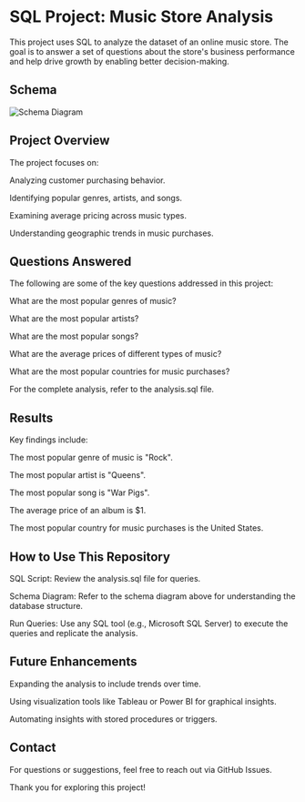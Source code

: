 # SQL Project: Music Store Analysis

This project uses SQL to analyze the dataset of an online music store. The goal is to answer a set of questions about the store's business performance and help drive growth by enabling better decision-making.

## Schema

![Schema Diagram](https://github.com/avishek09/Music-Store-Analysis/assets/75924699/993e1d5d-0ae0-4034-9e20-202a2916c84c)

<!-- ## Usage

Provide instructions and examples for use. Include screenshots as needed.

To add a screenshot, create an `assets/images` folder in your repository and upload your screenshot to it. Then, using the relative filepath, add it to your README using the following syntax:

    ```md
    ![schema](MusicDatabaseSchema.png)
    ``` -->

## Project Overview

The project focuses on:

Analyzing customer purchasing behavior.

Identifying popular genres, artists, and songs.

Examining average pricing across music types.

Understanding geographic trends in music purchases.

## Questions Answered

The following are some of the key questions addressed in this project:

What are the most popular genres of music?

What are the most popular artists?

What are the most popular songs?

What are the average prices of different types of music?

What are the most popular countries for music purchases?

For the complete analysis, refer to the analysis.sql file.

## Results

Key findings include:

The most popular genre of music is "Rock".

The most popular artist is "Queens".

The most popular song is "War Pigs".

The average price of an album is $1.

The most popular country for music purchases is the United States.

## How to Use This Repository

SQL Script: Review the analysis.sql file for queries.

Schema Diagram: Refer to the schema diagram above for understanding the database structure.

Run Queries: Use any SQL tool (e.g., Microsoft SQL Server) to execute the queries and replicate the analysis.

## Future Enhancements

Expanding the analysis to include trends over time.

Using visualization tools like Tableau or Power BI for graphical insights.

Automating insights with stored procedures or triggers.

## Contact

For questions or suggestions, feel free to reach out via GitHub Issues.

Thank you for exploring this project!



